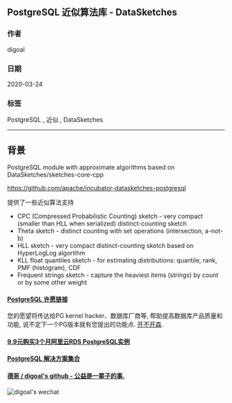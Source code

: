 ## PostgreSQL 近似算法库 - DataSketches   
                                                                                    
### 作者                                                                                                                                                    
digoal                                                                                                                                                                                             
                                                                                                      
### 日期                                                                                                                                                                                             
2020-03-24                                                                                                                                                                                         
                                                                                                                                                                                             
### 标签                                                                                                                                                                                             
PostgreSQL , 近似 , DataSketches                
                                                                                                 
----                                                                                           
                                                                                                      
## 背景        
PostgreSQL module with approximate algorithms based on DataSketches/sketches-core-cpp  
  
https://github.com/apache/incubator-datasketches-postgresql  
  
提供了一些近似算法支持  
  
- CPC (Compressed Probabilistic Counting) sketch - very compact (smaller than HLL when serialized) distinct-counting sketch  
- Theta sketch - distinct counting with set operations (intersection, a-not-b)  
- HLL sketch - very compact distinct-counting sketch based on HyperLogLog algorithm  
- KLL float quantiles sketch - for estimating distributions: quantile, rank, PMF (histogram), CDF  
- Frequent strings sketch - capture the heaviest items (strings) by count or by some other weight  

  
  
  
  
  
  
  
  
  
  
  
  
  
  
  
  
  
  
  
  
  
  
  
  
  
  
  
  
  
  
  
  
  
  
  
  
  
  
  
  
  
  
  
#### [PostgreSQL 许愿链接](https://github.com/digoal/blog/issues/76 "269ac3d1c492e938c0191101c7238216")
您的愿望将传达给PG kernel hacker、数据库厂商等, 帮助提高数据库产品质量和功能, 说不定下一个PG版本就有您提出的功能点. [开不开森](https://github.com/digoal/blog/issues/76 "269ac3d1c492e938c0191101c7238216").  
  
  
#### [9.9元购买3个月阿里云RDS PostgreSQL实例](https://www.aliyun.com/database/postgresqlactivity "57258f76c37864c6e6d23383d05714ea")
  
  
#### [PostgreSQL 解决方案集合](https://yq.aliyun.com/topic/118 "40cff096e9ed7122c512b35d8561d9c8")
  
  
#### [德哥 / digoal's github - 公益是一辈子的事.](https://github.com/digoal/blog/blob/master/README.md "22709685feb7cab07d30f30387f0a9ae")
  
  
![digoal's wechat](../pic/digoal_weixin.jpg "f7ad92eeba24523fd47a6e1a0e691b59")
  
